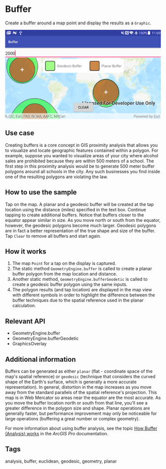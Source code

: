 # Buffer

Create a buffer around a map point and display the results as a `Graphic`.

![Image of Buffer](buffer.png)

## Use case

Creating buffers is a core concept in GIS proximity analysis that allows you to visualize and locate geographic features contained within a polygon. For example, suppose you wanted to visualize areas of your city where alcohol sales are prohibited because they are within 500 meters of a school. The first step in this proximity analysis would be to generate 500 meter buffer polygons around all schools in the city. Any such businesses you find inside one of the resulting polygons are violating the law.

## How to use the sample

Tap on the map. A planar and a geodesic buffer will be created at the tap location using the distance (miles) specified in the text box. Continue tapping to create additional buffers. Notice that buffers closer to the equator appear similar in size. As you move north or south from the equator, however, the geodesic polygons become much larger. Geodesic polygons are in fact a better representation of the true shape and size of the buffer. Tap `Clear` to remove all buffers and start again.

## How it works

1. The map `Point` for a tap on the display is captured.
2. The static method `GeometryEngine.buffer` is called to create a planar buffer polygon from the map location and distance.
3. Another static method, `GeometryEngine.bufferGeodetic` is called to create a geodesic buffer polygon using the same inputs.
4. The polygon results (and tap location) are displayed in the map view with different symbols in order to highlight the difference between the buffer techniques due to the spatial reference used in the planar calculation.

## Relevant API

* GeometryEngine.buffer
* GeometryEngine.bufferGeodetic
* GraphicsOverlay

## Additional information

Buffers can be generated as either `planar` (flat - coordinate space of the map's spatial reference) or `geodesic` (technique that considers the curved shape of the Earth's surface, which is generally a more accurate representation). In general, distortion in the map increases as you move away from the standard parallels of the spatial reference's projection. This map is in Web Mercator so areas near the equator are the most accurate. As you move the buffer location north or south from that line, you'll see a greater difference in the polygon size and shape. Planar operations are generally faster, but performance improvement may only be noticeable for large operations (buffering a great number or complex geometry).

For more information about using buffer analysis, see the topic [How Buffer (Analysis) works](https://pro.arcgis.com/en/pro-app/tool-reference/analysis/how-buffer-analysis-works.htm) in the *ArcGIS Pro* documentation.  

## Tags

analysis, buffer, euclidean, geodesic, geometry, planar
